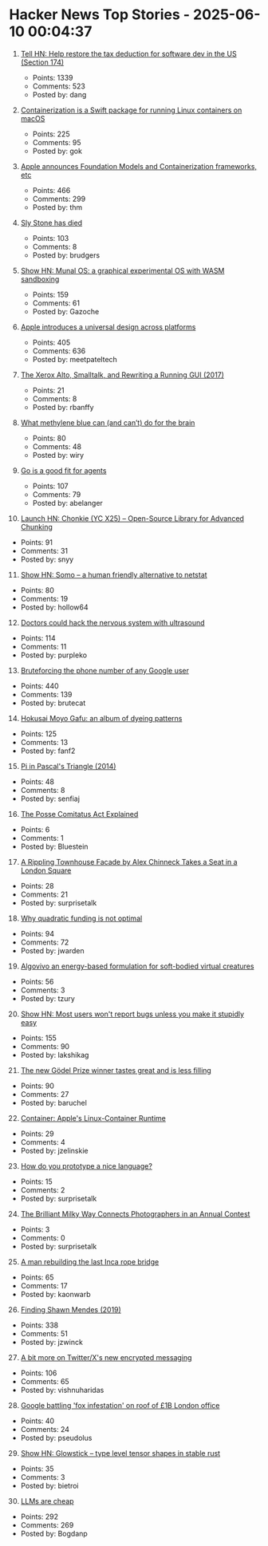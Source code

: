 # Hacker News Top Stories - 2025-06-10 00:04:37

1. [Tell HN: Help restore the tax deduction for software dev in the US (Section 174)](undefined)
   - Points: 1339
   - Comments: 523
   - Posted by: dang

2. [Containerization is a Swift package for running Linux containers on macOS](https://github.com/apple/containerization)
   - Points: 225
   - Comments: 95
   - Posted by: gok

3. [Apple announces Foundation Models and Containerization frameworks, etc](https://www.apple.com/newsroom/2025/06/apple-supercharges-its-tools-and-technologies-for-developers/)
   - Points: 466
   - Comments: 299
   - Posted by: thm

4. [Sly Stone has died](https://abcnews.go.com/US/sly-stone-pioneering-leader-funk-band-sly-family/story?id=122666345)
   - Points: 103
   - Comments: 8
   - Posted by: brudgers

5. [Show HN: Munal OS: a graphical experimental OS with WASM sandboxing](https://github.com/Askannz/munal-os)
   - Points: 159
   - Comments: 61
   - Posted by: Gazoche

6. [Apple introduces a universal design across platforms](https://www.apple.com/newsroom/2025/06/apple-introduces-a-delightful-and-elegant-new-software-design/)
   - Points: 405
   - Comments: 636
   - Posted by: meetpateltech

7. [The Xerox Alto, Smalltalk, and Rewriting a Running GUI (2017)](https://www.righto.com/2017/10/the-xerox-alto-smalltalk-and-rewriting.html)
   - Points: 21
   - Comments: 8
   - Posted by: rbanffy

8. [What methylene blue can (and can’t) do for the brain](https://neurofrontiers.blog/what-methylene-blue-can-and-cant-do-for-the-brain/)
   - Points: 80
   - Comments: 48
   - Posted by: wiry

9. [Go is a good fit for agents](https://docs.hatchet.run/blog/go-agents)
   - Points: 107
   - Comments: 79
   - Posted by: abelanger

10. [Launch HN: Chonkie (YC X25) – Open-Source Library for Advanced Chunking](undefined)
   - Points: 91
   - Comments: 31
   - Posted by: snyy

11. [Show HN: Somo – a human friendly alternative to netstat](https://github.com/theopfr/somo)
   - Points: 80
   - Comments: 19
   - Posted by: hollow64

12. [Doctors could hack the nervous system with ultrasound](https://spectrum.ieee.org/focused-ultrasound-stimulation-inflammation-diabetes)
   - Points: 114
   - Comments: 11
   - Posted by: purpleko

13. [Bruteforcing the phone number of any Google user](https://brutecat.com/articles/leaking-google-phones)
   - Points: 440
   - Comments: 139
   - Posted by: brutecat

14. [Hokusai Moyo Gafu: an album of dyeing patterns](https://ndlsearch.ndl.go.jp/en/imagebank/theme/hokusaimoyo)
   - Points: 125
   - Comments: 13
   - Posted by: fanf2

15. [Pi in Pascal's Triangle (2014)](https://www.cut-the-knot.org/arithmetic/algebra/PiInPascal.shtml)
   - Points: 48
   - Comments: 8
   - Posted by: senfiaj

16. [The Posse Comitatus Act Explained](https://www.brennancenter.org/our-work/research-reports/posse-comitatus-act-explained)
   - Points: 6
   - Comments: 1
   - Posted by: Bluestein

17. [A Rippling Townhouse Facade by Alex Chinneck Takes a Seat in a London Square](https://www.thisiscolossal.com/2025/05/alex-chinneck-a-week-at-the-knees/)
   - Points: 28
   - Comments: 21
   - Posted by: surprisetalk

18. [Why quadratic funding is not optimal](https://jonathanwarden.com/quadratic-funding-is-not-optimal/)
   - Points: 94
   - Comments: 72
   - Posted by: jwarden

19. [Algovivo an energy-based formulation for soft-bodied virtual creatures](https://juniorrojas.com/algovivo/)
   - Points: 56
   - Comments: 3
   - Posted by: tzury

20. [Show HN: Most users won't report bugs unless you make it stupidly easy](undefined)
   - Points: 155
   - Comments: 90
   - Posted by: lakshikag

21. [The new Gödel Prize winner tastes great and is less filling](https://blog.computationalcomplexity.org/2025/06/the-new-godel-prize-winner-tastes-great.html)
   - Points: 90
   - Comments: 27
   - Posted by: baruchel

22. [Container: Apple's Linux-Container Runtime](https://github.com/apple/container)
   - Points: 29
   - Comments: 4
   - Posted by: jzelinskie

23. [How do you prototype a nice language?](https://kevinlynagh.com/newsletter/2025_06_03_prototyping_a_language/)
   - Points: 15
   - Comments: 2
   - Posted by: surprisetalk

24. [The Brilliant Milky Way Connects Photographers in an Annual Contest](https://www.thisiscolossal.com/2025/05/milky-way-photographer-2025/)
   - Points: 3
   - Comments: 0
   - Posted by: surprisetalk

25. [A man rebuilding the last Inca rope bridge](https://www.atlasobscura.com/articles/last-inca-rope-bridge-qeswachaka-tradition)
   - Points: 65
   - Comments: 17
   - Posted by: kaonwarb

26. [Finding Shawn Mendes (2019)](https://ericneyman.wordpress.com/2019/11/26/finding-shawn-mendes/)
   - Points: 338
   - Comments: 51
   - Posted by: jzwinck

27. [A bit more on Twitter/X's new encrypted messaging](https://blog.cryptographyengineering.com/2025/06/09/a-bit-more-on-twitter-xs-new-encrypted-messaging/)
   - Points: 106
   - Comments: 65
   - Posted by: vishnuharidas

28. [Google battling 'fox infestation' on roof of £1B London office](https://www.theguardian.com/uk-news/2025/jun/09/google-foxes-roof-london-kings-cross-office)
   - Points: 40
   - Comments: 24
   - Posted by: pseudolus

29. [Show HN: Glowstick – type level tensor shapes in stable rust](https://github.com/nicksenger/glowstick)
   - Points: 35
   - Comments: 3
   - Posted by: bietroi

30. [LLMs are cheap](https://www.snellman.net/blog/archive/2025-06-02-llms-are-cheap/)
   - Points: 292
   - Comments: 269
   - Posted by: Bogdanp

